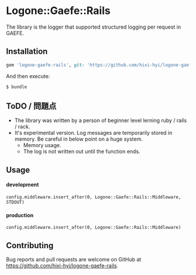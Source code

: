 # Logone::Gaefe::Rails

The library is the logger that supported structured logging per request in GAEFE.

## Installation

```ruby
gem 'logone-gaefe-rails', git: 'https://github.com/hixi-hyi/logone-gaefe-rails.git'
```

And then execute:

    $ bundle


## ToDO / 問題点
* The library was written by a person of beginner level lerning ruby / rails / rack.
* It's experimental version. Log messages are temporarily stored in memory. Be careful in below point on a huge system.
    * Memory usage.
    * The log is not written out until the function ends.

## Usage

#### development
```
config.middleware.insert_after(0, Logone::Gaefe::Rails::Middleware, STDOUT)
```

#### production
```
config.middleware.insert_after(0, Logone::Gaefe::Rails::Middleware)
```

## Contributing

Bug reports and pull requests are welcome on GitHub at https://github.com/hixi-hyi/logone-gaefe-rails.

